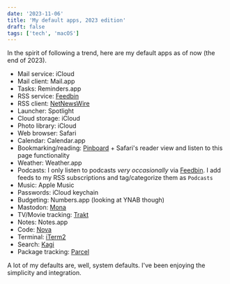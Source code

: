 ```yaml
---
date: '2023-11-06'
title: 'My default apps, 2023 edition'
draft: false
tags: ['tech', 'macOS']
---
```


In the spirit of following a trend, here are my default apps as of now (the end of 2023).<!-- excerpt -->

- Mail service: iCloud
- Mail client: Mail.app
- Tasks: Reminders.app
- RSS service: [Feedbin](https://feedbin.com)
- RSS client: [NetNewsWire](https://netnewswire.com)
- Launcher: Spotlight
- Cloud storage: iCloud
- Photo library: iCloud
- Web browser: Safari
- Calendar: Calendar.app
- Bookmarking/reading: [Pinboard](https://pinboard.in) + Safari's reader view and listen to this page functionality
- Weather: Weather.app
- Podcasts: I only listen to podcasts _very occasionally_ via [Feedbin](https://feedbin.com). I add feeds to my RSS subscriptions and tag/categorize them as `Podcasts`
- Music: Apple Music
- Passwords: iCloud keychain
- Budgeting: Numbers.app (looking at YNAB though)
- Mastodon: [Mona](https://mastodon.social/@MonaApp)
- TV/Movie tracking: [Trakt](https://trakt.tv)
- Notes: Notes.app
- Code: [Nova](https://nova.app)
- Terminal: [iTerm2](https://iterm2.com)
- Search: [Kagi](https://kagi.com)
- Package tracking: [Parcel](https://parcelapp.net)

A lot of my defaults are, well, system defaults. I've been enjoying the simplicity and integration.
